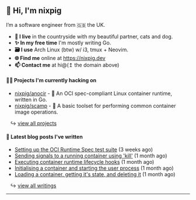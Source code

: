 ## 🐽 Hi, I'm nixpig

I’m a software engineer from 🇬🇧 the UK.

- **🏡 I live** in the countryside with my beautiful partner, cats and dog.
- **✨ In my free time** I'm mostly writing Go. 
- **🗃️ I use** Arch Linux (btw) w/ i3, tmux + Neovim.
- **🌐 Find me** online at https://nixpig.dev
- **📫 Contact me** at hi@(↥ the domain above)

#### 👨‍💻 Projects I'm currently hacking on

- [nixpig/anocir](https://github.com/nixpig/anocir) - 🍪 An OCI spec-compliant Linux container runtime, written in Go.
- [nixpig/scamp](https://github.com/nixpig/scamp) - 🍤 A basic toolset for performing common container image operations.

&nbsp;&nbsp; ↪ [view all projects](https://github.com/nixpig?tab=repositories&q=&type=public&language=&sort=stargazers)



#### 📝 Latest blog posts I've written


- [Setting up the OCI Runtime Spec test suite](https://nixpig.dev/posts/oci-runtime-test-suite/) (3 weeks ago)
- [Sending signals to a running container using &#39;kill&#39;](https://nixpig.dev/posts/sending-signals-container/) (1 month ago)
- [Executing container runtime lifecycle hooks](https://nixpig.dev/posts/runtime-lifecycle-hooks/) (1 month ago)
- [Initialising a container and starting the user process](https://nixpig.dev/posts/initialising-starting-container/) (1 month ago)
- [Loading a container, getting it&#39;s state, and deleting it](https://nixpig.dev/posts/loading-deleting-container-state/) (1 month ago)

&nbsp;&nbsp; ↪ [view all writings](https://nixpig.dev/posts/)

--- 

